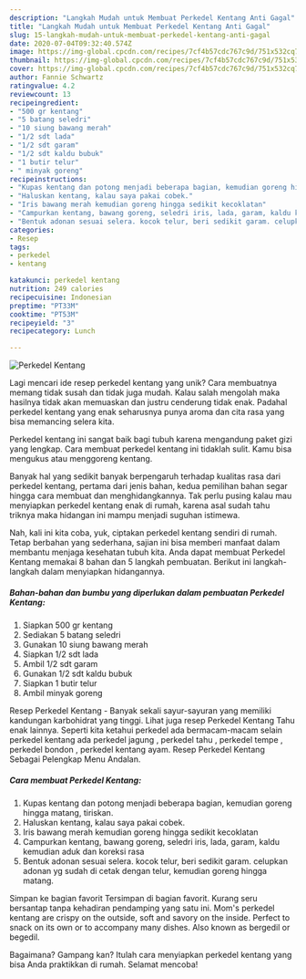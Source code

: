 ```yaml
---
description: "Langkah Mudah untuk Membuat Perkedel Kentang Anti Gagal"
title: "Langkah Mudah untuk Membuat Perkedel Kentang Anti Gagal"
slug: 15-langkah-mudah-untuk-membuat-perkedel-kentang-anti-gagal
date: 2020-07-04T09:32:40.574Z
image: https://img-global.cpcdn.com/recipes/7cf4b57cdc767c9d/751x532cq70/perkedel-kentang-foto-resep-utama.jpg
thumbnail: https://img-global.cpcdn.com/recipes/7cf4b57cdc767c9d/751x532cq70/perkedel-kentang-foto-resep-utama.jpg
cover: https://img-global.cpcdn.com/recipes/7cf4b57cdc767c9d/751x532cq70/perkedel-kentang-foto-resep-utama.jpg
author: Fannie Schwartz
ratingvalue: 4.2
reviewcount: 13
recipeingredient:
- "500 gr kentang"
- "5 batang seledri"
- "10 siung bawang merah"
- "1/2 sdt lada"
- "1/2 sdt garam"
- "1/2 sdt kaldu bubuk"
- "1 butir telur"
- " minyak goreng"
recipeinstructions:
- "Kupas kentang dan potong menjadi beberapa bagian, kemudian goreng hingga matang, tiriskan."
- "Haluskan kentang, kalau saya pakai cobek."
- "Iris bawang merah kemudian goreng hingga sedikit kecoklatan"
- "Campurkan kentang, bawang goreng, seledri iris, lada, garam, kaldu kemudian aduk dan koreksi rasa"
- "Bentuk adonan sesuai selera. kocok telur, beri sedikit garam. celupkan adonan yg sudah di cetak dengan telur, kemudian goreng hingga matang."
categories:
- Resep
tags:
- perkedel
- kentang

katakunci: perkedel kentang 
nutrition: 249 calories
recipecuisine: Indonesian
preptime: "PT33M"
cooktime: "PT53M"
recipeyield: "3"
recipecategory: Lunch

---
```



![Perkedel Kentang](https://img-global.cpcdn.com/recipes/7cf4b57cdc767c9d/751x532cq70/perkedel-kentang-foto-resep-utama.jpg)

Lagi mencari ide resep perkedel kentang yang unik? Cara membuatnya memang tidak susah dan tidak juga mudah. Kalau salah mengolah maka hasilnya tidak akan memuaskan dan justru cenderung tidak enak. Padahal perkedel kentang yang enak seharusnya punya aroma dan cita rasa yang bisa memancing selera kita.

Perkedel kentang ini sangat baik bagi tubuh karena mengandung paket gizi yang lengkap. Cara membuat perkedel kentang ini tidaklah sulit. Kamu bisa mengukus atau menggoreng kentang.

Banyak hal yang sedikit banyak berpengaruh terhadap kualitas rasa dari perkedel kentang, pertama dari jenis bahan, kedua pemilihan bahan segar hingga cara membuat dan menghidangkannya. Tak perlu pusing kalau mau menyiapkan perkedel kentang enak di rumah, karena asal sudah tahu triknya maka hidangan ini mampu menjadi suguhan istimewa.


Nah, kali ini kita coba, yuk, ciptakan perkedel kentang sendiri di rumah. Tetap berbahan yang sederhana, sajian ini bisa memberi manfaat dalam membantu menjaga kesehatan tubuh kita. Anda dapat membuat Perkedel Kentang memakai 8 bahan dan 5 langkah pembuatan. Berikut ini langkah-langkah dalam menyiapkan hidangannya.

<!--inarticleads1-->

##### Bahan-bahan dan bumbu yang diperlukan dalam pembuatan Perkedel Kentang:

1. Siapkan 500 gr kentang
1. Sediakan 5 batang seledri
1. Gunakan 10 siung bawang merah
1. Siapkan 1/2 sdt lada
1. Ambil 1/2 sdt garam
1. Gunakan 1/2 sdt kaldu bubuk
1. Siapkan 1 butir telur
1. Ambil  minyak goreng


Resep Perkedel Kentang - Banyak sekali sayur-sayuran yang memiliki kandungan karbohidrat yang tinggi. Lihat juga resep Perkedel Kentang Tahu enak lainnya. Seperti kita ketahui perkedel ada bermacam-macam selain perkedel kentang ada perkedel jagung , perkedel tahu , perkedel tempe , perkedel bondon , perkedel kentang ayam. Resep Perkedel Kentang Sebagai Pelengkap Menu Andalan. 

<!--inarticleads2-->

##### Cara membuat Perkedel Kentang:

1. Kupas kentang dan potong menjadi beberapa bagian, kemudian goreng hingga matang, tiriskan.
1. Haluskan kentang, kalau saya pakai cobek.
1. Iris bawang merah kemudian goreng hingga sedikit kecoklatan
1. Campurkan kentang, bawang goreng, seledri iris, lada, garam, kaldu kemudian aduk dan koreksi rasa
1. Bentuk adonan sesuai selera. kocok telur, beri sedikit garam. celupkan adonan yg sudah di cetak dengan telur, kemudian goreng hingga matang.


Simpan ke bagian favorit Tersimpan di bagian favorit. Kurang seru bersantap tanpa kehadiran pendamping yang satu ini. Mom&#39;s perkedel kentang are crispy on the outside, soft and savory on the inside. Perfect to snack on its own or to accompany many dishes. Also known as bergedil or begedil. 

Bagaimana? Gampang kan? Itulah cara menyiapkan perkedel kentang yang bisa Anda praktikkan di rumah. Selamat mencoba!
